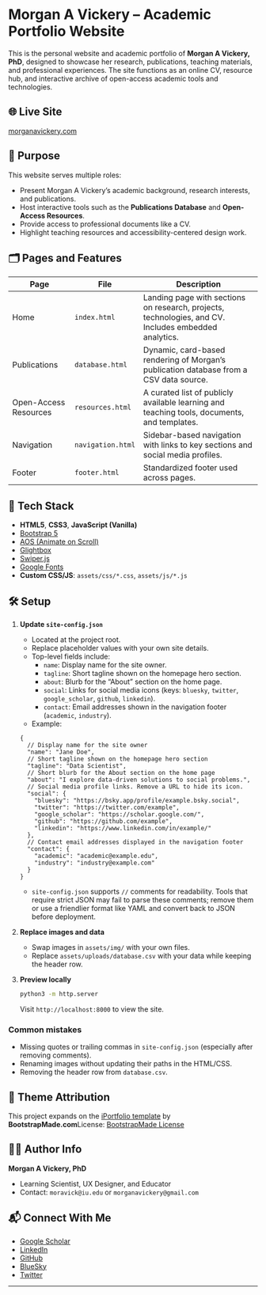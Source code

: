 # Morgan A Vickery – Academic Portfolio Website

This is the personal website and academic portfolio of **Morgan A Vickery, PhD**, designed to showcase her research, publications, teaching materials, and professional experiences. The site functions as an online CV, resource hub, and interactive archive of open-access academic tools and technologies.

## 🌐 Live Site

[morganavickery.com](https://morganavickery.com)

## 🎯 Purpose

This website serves multiple roles:

* Present Morgan A Vickery’s academic background, research interests, and publications.
* Host interactive tools such as the **Publications Database** and **Open-Access Resources**.
* Provide access to professional documents like a CV.
* Highlight teaching resources and accessibility-centered design work.

## 🗂️ Pages and Features

| Page | File | Description |
|----|----|----|
| Home | `index.html` | Landing page with sections on research, projects, technologies, and CV. Includes embedded analytics. |
| Publications | `database.html` | Dynamic, card-based rendering of Morgan’s publication database from a CSV data source. |
| Open-Access Resources | `resources.html` | A curated list of publicly available learning and teaching tools, documents, and templates. |
| Navigation | `navigation.html` | Sidebar-based navigation with links to key sections and social media profiles. |
| Footer | `footer.html` | Standardized footer used across pages. |

## 🔧 Tech Stack

* **HTML5**, **CSS3**, **JavaScript (Vanilla)**
* [Bootstrap 5](https://getbootstrap.com/)
* [AOS (Animate on Scroll)](https://michalsnik.github.io/aos/)
* [Glightbox](https://biati-digital.github.io/glightbox/)
* [Swiper.js](https://swiperjs.com/)
* [Google Fonts](https://fonts.google.com/)
* **Custom CSS/JS**: `assets/css/*.css`, `assets/js/*.js`

## 🛠️ Setup

1. **Update `site-config.json`**
   - Located at the project root.
   - Replace placeholder values with your own site details.
   - Top-level fields include:
     - `name`: Display name for the site owner.
     - `tagline`: Short tagline shown on the homepage hero section.
     - `about`: Blurb for the “About” section on the home page.
     - `social`: Links for social media icons (keys: `bluesky`, `twitter`, `google_scholar`, `github`, `linkedin`).
     - `contact`: Email addresses shown in the navigation footer (`academic`, `industry`).
   - Example:
   ```jsonc
   {
     // Display name for the site owner
     "name": "Jane Doe",
     // Short tagline shown on the homepage hero section
     "tagline": "Data Scientist",
     // Short blurb for the About section on the home page
     "about": "I explore data-driven solutions to social problems.",
     // Social media profile links. Remove a URL to hide its icon.
     "social": {
       "bluesky": "https://bsky.app/profile/example.bsky.social",
       "twitter": "https://twitter.com/example",
       "google_scholar": "https://scholar.google.com/",
       "github": "https://github.com/example",
       "linkedin": "https://www.linkedin.com/in/example/"
     },
     // Contact email addresses displayed in the navigation footer
     "contact": {
       "academic": "academic@example.edu",
       "industry": "industry@example.com"
     }
   }
   ```
   - `site-config.json` supports `//` comments for readability. Tools that require strict JSON may fail to parse these comments; remove them or use a friendlier format like YAML and convert back to JSON before deployment.

2. **Replace images and data**
   - Swap images in `assets/img/` with your own files.
   - Replace `assets/uploads/database.csv` with your data while keeping the header row.

3. **Preview locally**
   ```bash
   python3 -m http.server
   ```
   Visit `http://localhost:8000` to view the site.

### Common mistakes

- Missing quotes or trailing commas in `site-config.json` (especially after removing comments).
- Renaming images without updating their paths in the HTML/CSS.
- Removing the header row from `database.csv`.


## 🎨 Theme Attribution


This project expands on the [iPortfolio template](https://bootstrapmade.com/iportfolio-bootstrap-portfolio-websites-template/) by **BootstrapMade.com**License: [BootstrapMade License](https://bootstrapmade.com/license/)

## 👩‍🎓 Author Info

**Morgan A Vickery, PhD**

* Learning Scientist, UX Designer, and Educator
* Contact: `moravick@iu.edu` or `morganavickery@gmail.com`

## 📬 Connect With Me

* [Google Scholar](https://scholar.google.com/citations?user=k8qDnxsAAAAJ)
* [LinkedIn](https://www.linkedin.com/in/morganavickery/)
* [GitHub](https://github.com/moravick)
* [BlueSky](https://bsky.app/profile/morganavickery.bsky.social)
* [Twitter](https://twitter.com/_moravick)


---


